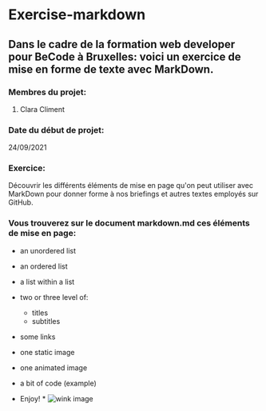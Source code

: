 # **Exercise-markdown**
## Dans le cadre de la formation web developer pour BeCode à Bruxelles: voici un exercice de mise en forme de texte avec MarkDown.

### **Membres du projet:**
1. Clara Climent

### **Date du début de projet:**
24/09/2021

### **Exercice:**
Découvrir les différents éléments de mise en page qu'on peut utiliser avec MarkDown pour donner forme à nos briefings et autres textes employés sur GitHub.

### **Vous trouverez sur le document markdown.md ces éléments de mise en page:**
* an unordered list
* an ordered list
* a list within a list
* two or three level of:
  *  titles 
  *  subtitles
*  some links
*  one static image
*  one animated image
*  a bit of code (example)

* Enjoy! *
![wink image](https://i0.wp.com/serialmother.yoopies.fr/wp-content/uploads/clin.jpg?resize=300%2C174&ssl=1)

